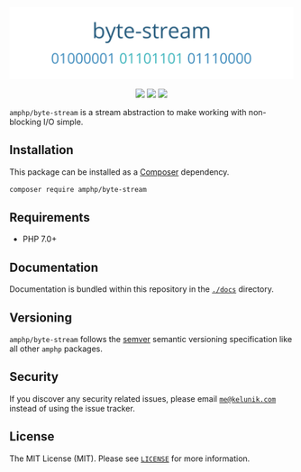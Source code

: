 [![byte-stream](https://raw.githubusercontent.com/amphp/logo/master/repos/byte-stream.png?v=07-09-2017)](https://amphp.org/byte-stream/)

<p align="center">
<a href="https://travis-ci.org/amphp/byte-stream"><img src="https://img.shields.io/travis/amphp/byte-stream/master.svg?style=flat-square"></a>
<a href="https://coveralls.io/github/amphp/byte-stream?branch=master"><img src="https://img.shields.io/coveralls/amphp/byte-stream/master.svg?style=flat-square"></a>
<a href="blob/master/LICENSE"><img src="https://img.shields.io/badge/license-MIT-blue.svg?style=flat-square"></a>
</p>

`amphp/byte-stream` is a stream abstraction to make working with non-blocking I/O simple.

## Installation

This package can be installed as a [Composer](https://getcomposer.org/) dependency.

```bash
composer require amphp/byte-stream
```

## Requirements

- PHP 7.0+

## Documentation

Documentation is bundled within this repository in the [`./docs`](./docs) directory.

## Versioning

`amphp/byte-stream` follows the [semver](http://semver.org/) semantic versioning specification like all other `amphp` packages.

## Security

If you discover any security related issues, please email [`me@kelunik.com`](mailto:me@kelunik.com) instead of using the issue tracker.

## License

The MIT License (MIT). Please see [`LICENSE`](./LICENSE) for more information.
